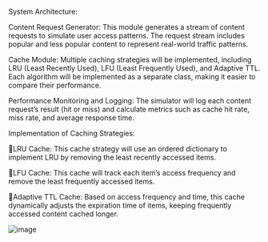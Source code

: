 System Architecture: 

Content Request Generator: This module generates a stream of content requests to simulate user access patterns. The request stream includes popular and less popular content to represent real-world traffic patterns.

Cache Module: Multiple caching strategies will be implemented, including LRU (Least Recently Used), LFU (Least Frequently Used), and Adaptive TTL. Each algorithm will be implemented as a separate class, making it easier to compare their performance.

Performance Monitoring and Logging: The simulator will log each content request’s result (hit or miss) and calculate metrics such as cache hit rate, miss rate, and average response time.

Implementation of Caching Strategies:

LRU Cache: This cache strategy will use an ordered dictionary to implement LRU by removing the least recently accessed items.

LFU Cache: This cache will track each item’s access frequency and remove the least frequently accessed items.

Adaptive TTL Cache: Based on access frequency and time, this cache dynamically adjusts the expiration time of items, keeping frequently accessed content cached longer.

![image](https://github.com/user-attachments/assets/c2ff956b-667e-48e3-95d2-13e17691a164)
